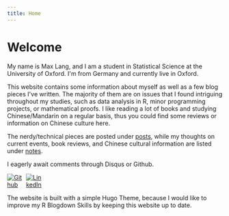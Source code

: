 ```yaml
---
title: Home
---
```

# Welcome 

My name is Max Lang, and I am a student in Statistical Science at the University of Oxford. I'm from Germany and currently live in Oxford.

This website contains some information about myself as well as a few blog pieces I've written. The majority of them are on issues that I found intriguing throughout my studies, such as data analysis in R, minor programming projects, or mathematical proofs. 
I like reading a lot of books and studying Chinese/Mandarin on a regular basis, thus you could find some reviews or information on Chinese culture here.

The nerdy/technical pieces are posted under [posts](/post/), while my thoughts on current events, book reviews, and Chinese cultural information are listed under [notes](/note/).

I eagerly await comments through Disqus or Github.

[<img src="https://simpleicons.org/icons/github.svg" style="max-width:8%;min-width:40px;" alt="Github" />](https://github.com/MaxMLang)
[<img src="https://simpleicons.org/icons/linkedin.svg" style="max-width:8%;min-width:40px;" alt="LinkedIn" />](https://www.linkedin.com/in/maxmlang/)


The website is built with a simple Hugo Theme, because I would like to improve my R Blogdown Skills by keeping this website up to date.